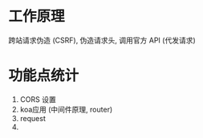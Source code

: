 # 工作原理
跨站请求伪造 (CSRF), 伪造请求头, 调用官方 API (代发请求)

# 功能点统计
1. CORS 设置
2. koa应用 (中间件原理, router)
3. request
4. 